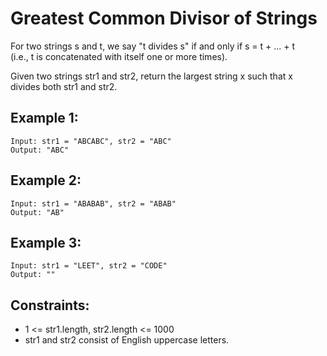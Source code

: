 # Greatest Common Divisor of Strings

For two strings s and t, we say "t divides s" if and only if s = t + ... + t  
(i.e., t is concatenated with itself one or more times).

Given two strings str1 and str2, return the largest string x such that x  
divides both str1 and str2.

## Example 1:

    Input: str1 = "ABCABC", str2 = "ABC"
    Output: "ABC"
    
## Example 2:

    Input: str1 = "ABABAB", str2 = "ABAB"
    Output: "AB"
    
## Example 3:

    Input: str1 = "LEET", str2 = "CODE"
    Output: ""
    
## Constraints:

* 1 <= str1.length, str2.length <= 1000
* str1 and str2 consist of English uppercase letters.

